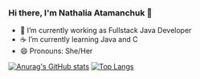 ### Hi there, I'm Nathalia Atamanchuk 👋

- 🌱 I’m currently working as Fullstack Java Developer
- ☕ I’m currently learning Java and C
- 😄 Pronouns: She/Her

[![Anurag's GitHub stats](https://github-readme-stats.vercel.app/api?username=nathaliaatamanchuk&show_icons=true&theme=radical)](https://github.com/nathaliaatamanchuk/github-readme-stats)
[![Top Langs](https://github-readme-stats.vercel.app/api/top-langs/?username=nathaliaatamanchuk)](https://github.com/nathaliaatamanchuk/github-readme-stats)
